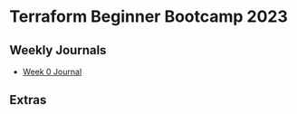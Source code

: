 # Terraform Beginner Bootcamp 2023

## Weekly Journals
- [Week 0 Journal](journal/week0.md) 


## Extras

